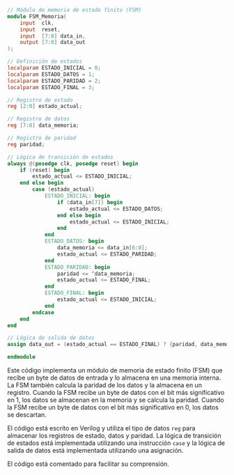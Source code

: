 ```verilog
// Módulo de memoria de estado finito (FSM)
module FSM_Memoria(
    input  clk,
    input  reset,
    input  [7:0] data_in,
    output [7:0] data_out
);

// Definición de estados
localparam ESTADO_INICIAL = 0;
localparam ESTADO_DATOS = 1;
localparam ESTADO_PARIDAD = 2;
localparam ESTADO_FINAL = 3;

// Registro de estado
reg [2:0] estado_actual;

// Registro de datos
reg [7:0] data_memoria;

// Registro de paridad
reg paridad;

// Lógica de transición de estados
always @(posedge clk, posedge reset) begin
    if (reset) begin
        estado_actual <= ESTADO_INICIAL;
    end else begin
        case (estado_actual)
            ESTADO_INICIAL: begin
                if (data_in[7]) begin
                    estado_actual <= ESTADO_DATOS;
                end else begin
                    estado_actual <= ESTADO_INICIAL;
                end
            end
            ESTADO_DATOS: begin
                data_memoria <= data_in[6:0];
                estado_actual <= ESTADO_PARIDAD;
            end
            ESTADO_PARIDAD: begin
                paridad <= ^data_memoria;
                estado_actual <= ESTADO_FINAL;
            end
            ESTADO_FINAL: begin
                estado_actual <= ESTADO_INICIAL;
            end
        endcase
    end
end

// Lógica de salida de datos
assign data_out = (estado_actual == ESTADO_FINAL) ? {paridad, data_memoria} : 8'b0;

endmodule
```

Este código implementa un módulo de memoria de estado finito (FSM) que recibe un byte de datos de entrada y lo almacena en una memoria interna. La FSM también calcula la paridad de los datos y la almacena en un registro. Cuando la FSM recibe un byte de datos con el bit más significativo en 1, los datos se almacenan en la memoria y se calcula la paridad. Cuando la FSM recibe un byte de datos con el bit más significativo en 0, los datos se descartan.

El código está escrito en Verilog y utiliza el tipo de datos `reg` para almacenar los registros de estado, datos y paridad. La lógica de transición de estados está implementada utilizando una instrucción `case` y la lógica de salida de datos está implementada utilizando una asignación.

El código está comentado para facilitar su comprensión.
